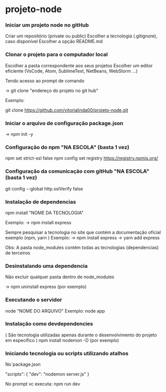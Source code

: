 # projeto-node

### Iniciar um projeto node no gitHub
Criar um repositório (private ou public) Escolher a tecnologia (.gitignore), caso disponível Escolher a opção README.md

### Clonar o projeto para o computador local

Escolher a pasta correspondente aos seus projetos Escolher um editor eficiente (VsCode, Atom, SublimeText, NetBeans, WebStorm ...)

Tendo acesso ao prompt de comando

-> git clone "endereço do projeto no git hub" 

Exemplo:

 git clone https://github.com/vitorialinda00/projeto-node.git
 

### Iniciar o arquivo de configuração package.json

-> npm init -y

### Configuração do npm "NA ESCOLA" (basta 1 vez)
npm set strict-ssl false
npm config set registry https://registry.npmjs.org/
 
### Configuração da comunicação com gitHub "NA ESCOLA" (basta 1 vez)
git config --global http.sslVerify false

### Instalação de dependencias
npm install "NOME DA TECNOLOGIA"

Exemplo: -> npm install express

Sempre pesquisar a tecnologia no site que contém a documentação oficial exemplo (npm, yarn ) Exemplo: -> npm install express -> yarn add express

Obs: A pasta node_modules contém todas as tecnologias (dependencias) de terceiros

### Desinstalando uma dependencia
Não excluir qualquer pasta dentro de node_modules

-> npm uninstall express (por exemplo)

### Executando o servidor
node "NOME DO ARQUIVO" Exemplo: node app

### Instalação como devdependencies
( São tecnologia utilizadas apenas durante o desenvolvimento do projeto em específico )
npm install nodemon -D   (por exemplo)

### Iniciando tecnologia ou scripts utilizando atalhos 
No´package.json

"scripts": {
  "dev": "nodemon server.js"
  }
  
  No prompt vc executa:
  npm run dev 
